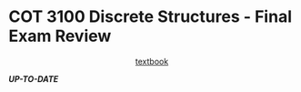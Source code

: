 # COT 3100 Discrete Structures - Final Exam Review

<p style="text-align:center">
    <a href="../textbooks/COT3100_textbook.pdf">textbook</a>
</p>

***UP-TO-DATE***